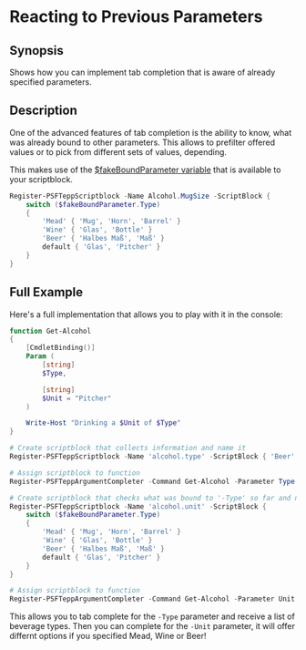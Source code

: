 ﻿---
sidebar_position: 4
---

# Reacting to Previous Parameters

## Synopsis

Shows how you can implement tab completion that is aware of already specified parameters.

## Description

One of the advanced features of tab completion is the ability to know, what was already bound to other parameters.
This allows to prefilter offered values or to pick from different sets of values, depending.

This makes use of the [$fakeBoundParameter variable](special-variables.html) that is available to your scriptblock.

```powershell
Register-PSFTeppScriptblock -Name Alcohol.MugSize -ScriptBlock {
    switch ($fakeBoundParameter.Type)
    {
        'Mead' { 'Mug', 'Horn', 'Barrel' }
        'Wine' { 'Glas', 'Bottle' }
        'Beer' { 'Halbes Maß', 'Maß' }
        default { 'Glas', 'Pitcher' }
    }
}
```

## Full Example

Here's a full implementation that allows you to play with it in the console:

```powershell
function Get-Alcohol
{
    [CmdletBinding()]
    Param (
        [string]
        $Type,

        [string]
        $Unit = "Pitcher"
    )

    Write-Host "Drinking a $Unit of $Type"
}

# Create scriptblock that collects information and name it
Register-PSFTeppScriptblock -Name 'alcohol.type' -ScriptBlock { 'Beer','Mead','Whiskey','Wine','Vodka','Rum (3y)', 'Rum (5y)', 'Rum (7y)' }

# Assign scriptblock to function
Register-PSFTeppArgumentCompleter -Command Get-Alcohol -Parameter Type -Name 'alcohol.type'

# Create scriptblock that checks what was bound to '-Type' so far and name it
Register-PSFTeppScriptblock -Name 'alcohol.unit' -ScriptBlock {
    switch ($fakeBoundParameter.Type)
    {
        'Mead' { 'Mug', 'Horn', 'Barrel' }
        'Wine' { 'Glas', 'Bottle' }
        'Beer' { 'Halbes Maß', 'Maß' }
        default { 'Glas', 'Pitcher' }
    }
}

# Assign scriptblock to function
Register-PSFTeppArgumentCompleter -Command Get-Alcohol -Parameter Unit -Name 'alcohol.unit'
```

This allows you to tab complete for the `-Type` parameter and receive a list of beverage types.
Then you can complete for the `-Unit` parameter, it will offer differnt options if you specified Mead, Wine or Beer!
